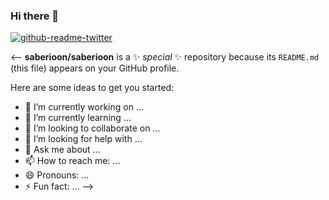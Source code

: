 ### Hi there 👋


[![github-readme-twitter](https://github-readme-twitter.gazf.vercel.app/api?id=saberioon&layout=wide)](https://github.com/gazf/github-readme-twitter)

<--
**saberioon/saberioon** is a ✨ _special_ ✨ repository because its `README.md` (this file) appears on your GitHub profile.

Here are some ideas to get you started:

- 🔭 I’m currently working on ...
- 🌱 I’m currently learning ...
- 👯 I’m looking to collaborate on ...
- 🤔 I’m looking for help with ...
- 💬 Ask me about ...
- 📫 How to reach me: ...
- 😄 Pronouns: ...
- ⚡ Fun fact: ...
-->
